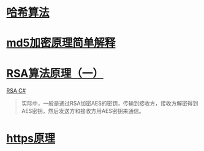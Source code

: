 # [哈希算法](https://blog.csdn.net/liushengxi_root/article/details/86571193)
# [md5加密原理简单解释](https://www.cnblogs.com/second-tomorrow/p/9129043.html)

# [RSA算法原理（一）](http://www.ruanyifeng.com/blog/2013/06/rsa_algorithm_part_one.html)

[RSA C#](http://csharpdocs.com/encryption-and-decryption-using-rsa-algorithm-in-c/)

> 实际中，一般是通过RSA加密AES的密钥，传输到接收方，接收方解密得到AES密钥，然后发送方和接收方用AES密钥来通信。



# [https原理](http://www.easemob.com/news/3706)



